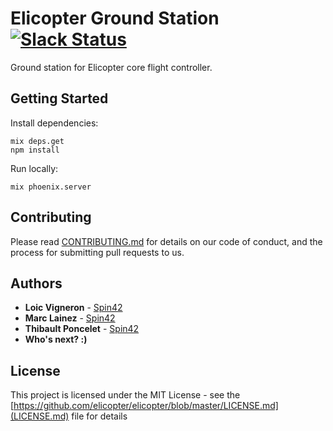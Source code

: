 # Elicopter Ground Station [![Slack Status](https://elicopter-slackin.herokuapp.com/badge.svg)](https://elicopter-slackin.herokuapp.com/)

Ground station for Elicopter core flight controller.

## Getting Started

Install dependencies:
```
mix deps.get
npm install
```

Run locally:
```
mix phoenix.server
```

## Contributing

Please read [CONTRIBUTING.md](https://github.com/elicopter/elicopter/blob/master/CONTRIBUTING.md) for details on our code of conduct, and the process for submitting pull requests to us.

## Authors

* **Loic Vigneron** - [Spin42](https://github.com/spin42)
* **Marc Lainez** - [Spin42](https://github.com/spin42)
* **Thibault Poncelet** - [Spin42](https://github.com/spin42)
* **Who's next? :)**

## License

This project is licensed under the MIT License - see the [https://github.com/elicopter/elicopter/blob/master/LICENSE.md](LICENSE.md) file for details

